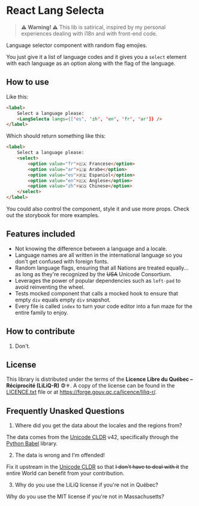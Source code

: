 # React Lang Selecta

> **⚠ Warning! ⚠** This lib is satirical, inspired by my personal experiences dealing with i18n and with front-end code.  

Language selector component with random flag emojies.  

You just give it a list of language codes and it gives you a `select` element with each language as an option along with the flag of the language.  

## How to use

Like this:  

```html
<label>
    Select a language please:
    <LangSelecta langs={['es', 'zh', 'en', 'fr', 'ar']} />
</label>
```

Which should return something like this:  

```html
<label>
    Select a language please:
    <select>
        <option value="fr">🇨🇦 Francese</option>
        <option value="ar">🇱🇧 Arabe</option>
        <option value="es">🇵🇪 Espaniol</option>
        <option value="en">🇨🇦 Anglese</option>
        <option value="zh">🇲🇴 Chinese</option>
    </select>
</label>
```

You could also control the component, style it and use more props. Check out the storybook for more examples.  

## Features included

- Not knowing the difference between a language and a locale.  
- Language names are all written in the international language so you don't get confused with foreign fonts.  
- Random language flags, ensuring that all Nations are treated equally... as long as they're recognized by the ~~USA~~ Unicode Consortium.  
- Leverages the power of popular dependencies such as `left-pad` to avoid reinventing the wheel.  
- Tests mocked component that calls a mocked hook to ensure that empty `div` equals empty `div` snapshot.  
- Every file is called `index` to turn your code editor into a fun maze for the entire family to enjoy.  

## How to contribute

1. Don't.  

## License

This library is distributed under the terms of the **Licence Libre du Québec – Réciprocité (LiLiQ-R)** 🄯⚜. A copy of the license can be found in the [LICENCE.txt](https://github.com/MarcAbonce/react-lang-selecta/blob/maestro/LICENCE.txt) file or at https://forge.gouv.qc.ca/licence/liliq-r/.  

## Frequently Unasked Questions

1. Where did you get the data about the locales and the regions from?  

The data comes from the [Unicode CLDR](https://cldr.unicode.org/) v42, specifically through the [Python Babel](https://babel.pocoo.org/en/latest/) library.  

2. The data is wrong and I'm offended!  

Fix it upstream in the [Unicode CLDR](https://cldr.unicode.org/) so that ~~I don't have to deal with it~~ the entire World can benefit from your contribution.  

3. Why do you use the LiLiQ license if you're not in Québec?  

Why do you use the MIT license if you're not in Massachusetts?  
